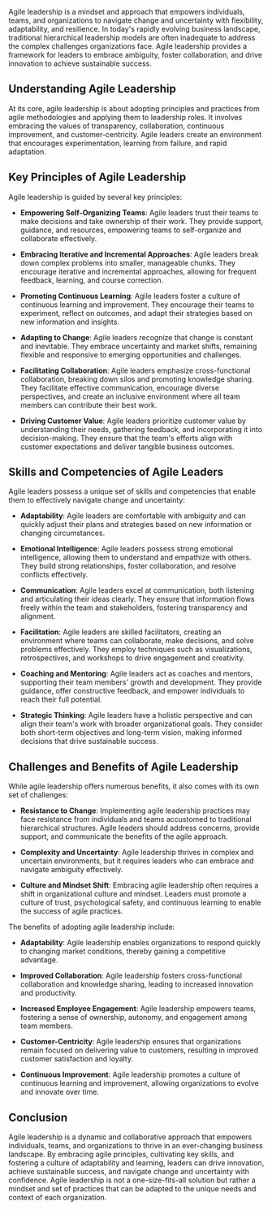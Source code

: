 
Agile leadership is a mindset and approach that empowers individuals, teams, and organizations to navigate change and uncertainty with flexibility, adaptability, and resilience. In today's rapidly evolving business landscape, traditional hierarchical leadership models are often inadequate to address the complex challenges organizations face. Agile leadership provides a framework for leaders to embrace ambiguity, foster collaboration, and drive innovation to achieve sustainable success.

**Understanding Agile Leadership**
----------------------------------

At its core, agile leadership is about adopting principles and practices from agile methodologies and applying them to leadership roles. It involves embracing the values of transparency, collaboration, continuous improvement, and customer-centricity. Agile leaders create an environment that encourages experimentation, learning from failure, and rapid adaptation.

**Key Principles of Agile Leadership**
--------------------------------------

Agile leadership is guided by several key principles:

* **Empowering Self-Organizing Teams**: Agile leaders trust their teams to make decisions and take ownership of their work. They provide support, guidance, and resources, empowering teams to self-organize and collaborate effectively.

* **Embracing Iterative and Incremental Approaches**: Agile leaders break down complex problems into smaller, manageable chunks. They encourage iterative and incremental approaches, allowing for frequent feedback, learning, and course correction.

* **Promoting Continuous Learning**: Agile leaders foster a culture of continuous learning and improvement. They encourage their teams to experiment, reflect on outcomes, and adapt their strategies based on new information and insights.

* **Adapting to Change**: Agile leaders recognize that change is constant and inevitable. They embrace uncertainty and market shifts, remaining flexible and responsive to emerging opportunities and challenges.

* **Facilitating Collaboration**: Agile leaders emphasize cross-functional collaboration, breaking down silos and promoting knowledge sharing. They facilitate effective communication, encourage diverse perspectives, and create an inclusive environment where all team members can contribute their best work.

* **Driving Customer Value**: Agile leaders prioritize customer value by understanding their needs, gathering feedback, and incorporating it into decision-making. They ensure that the team's efforts align with customer expectations and deliver tangible business outcomes.

**Skills and Competencies of Agile Leaders**
--------------------------------------------

Agile leaders possess a unique set of skills and competencies that enable them to effectively navigate change and uncertainty:

* **Adaptability**: Agile leaders are comfortable with ambiguity and can quickly adjust their plans and strategies based on new information or changing circumstances.

* **Emotional Intelligence**: Agile leaders possess strong emotional intelligence, allowing them to understand and empathize with others. They build strong relationships, foster collaboration, and resolve conflicts effectively.

* **Communication**: Agile leaders excel at communication, both listening and articulating their ideas clearly. They ensure that information flows freely within the team and stakeholders, fostering transparency and alignment.

* **Facilitation**: Agile leaders are skilled facilitators, creating an environment where teams can collaborate, make decisions, and solve problems effectively. They employ techniques such as visualizations, retrospectives, and workshops to drive engagement and creativity.

* **Coaching and Mentoring**: Agile leaders act as coaches and mentors, supporting their team members' growth and development. They provide guidance, offer constructive feedback, and empower individuals to reach their full potential.

* **Strategic Thinking**: Agile leaders have a holistic perspective and can align their team's work with broader organizational goals. They consider both short-term objectives and long-term vision, making informed decisions that drive sustainable success.

**Challenges and Benefits of Agile Leadership**
-----------------------------------------------

While agile leadership offers numerous benefits, it also comes with its own set of challenges:

* **Resistance to Change**: Implementing agile leadership practices may face resistance from individuals and teams accustomed to traditional hierarchical structures. Agile leaders should address concerns, provide support, and communicate the benefits of the agile approach.

* **Complexity and Uncertainty**: Agile leadership thrives in complex and uncertain environments, but it requires leaders who can embrace and navigate ambiguity effectively.

* **Culture and Mindset Shift**: Embracing agile leadership often requires a shift in organizational culture and mindset. Leaders must promote a culture of trust, psychological safety, and continuous learning to enable the success of agile practices.

The benefits of adopting agile leadership include:

* **Adaptability**: Agile leadership enables organizations to respond quickly to changing market conditions, thereby gaining a competitive advantage.

* **Improved Collaboration**: Agile leadership fosters cross-functional collaboration and knowledge sharing, leading to increased innovation and productivity.

* **Increased Employee Engagement**: Agile leadership empowers teams, fostering a sense of ownership, autonomy, and engagement among team members.

* **Customer-Centricity**: Agile leadership ensures that organizations remain focused on delivering value to customers, resulting in improved customer satisfaction and loyalty.

* **Continuous Improvement**: Agile leadership promotes a culture of continuous learning and improvement, allowing organizations to evolve and innovate over time.

**Conclusion**
--------------

Agile leadership is a dynamic and collaborative approach that empowers individuals, teams, and organizations to thrive in an ever-changing business landscape. By embracing agile principles, cultivating key skills, and fostering a culture of adaptability and learning, leaders can drive innovation, achieve sustainable success, and navigate change and uncertainty with confidence. Agile leadership is not a one-size-fits-all solution but rather a mindset and set of practices that can be adapted to the unique needs and context of each organization.
